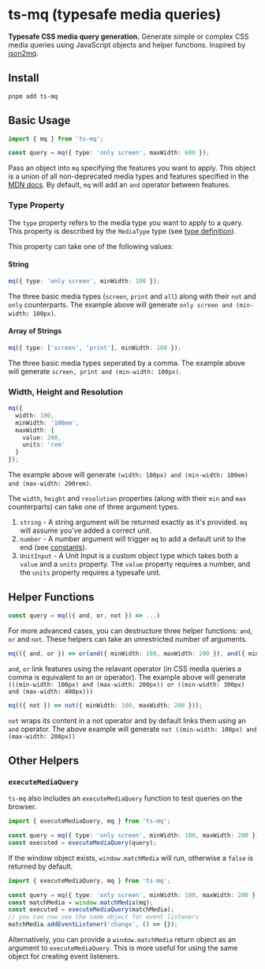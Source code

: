 # ts-mq (typesafe media queries)

**Typesafe CSS media query generation.** Generate simple or complex CSS media queries using JavaScript objects and helper functions. Inspired by [json2mq](https://github.com/akiran/json2mq).

## Install

```shell
pnpm add ts-mq
```

## Basic Usage

```ts
import { mq } from 'ts-mq';

const query = mq({ type: 'only screen', maxWidth: 600 });
```

Pass an object into `mq` specifying the features you want to apply. This object is a union of all non-deprecated media types and features specified in the [MDN docs](https://developer.mozilla.org/en-US/docs/Web/CSS/CSS_media_queries/Using_media_queries). By default, `mq` will add an `and` operator between features.

### Type Property

The `type` property refers to the media type you want to apply to a query. This property is described by the `MediaType` type (see [type definition](https://github.com/shahzadq/ts-mq/blob/main/src/types.ts)).

This property can take one of the following values:

#### String

```ts
mq({ type: 'only screen', minWidth: 100 });
```

The three basic media types (`screen`, `print` and `all`) along with their `not` and `only` counterparts. The example above will generate `only screen and (min-width: 100px)`.

#### Array of Strings

```ts
mq({ type: ['screen', 'print'], minWidth: 100 });
```

The three basic media types seperated by a comma. The example above will generate `screen, print and (min-width: 100px)`.

### Width, Height and Resolution

```ts
mq({
  width: 100,
  minWidth: '100em',
  maxWidth: {
    value: 200,
    units: 'rem'
  }
});
```

The example above will generate `(width: 100px) and (min-width: 100em) and (max-width: 200rem)`.

The `width`, `height` and `resolution` properties (along with their `min` and `max` counterparts) can take one of three argument types.

1. `string` - A string argument will be returned exactly as it's provided. `mq` will assume you've added a correct unit.
2. `number` - A number argument will trigger `mq` to add a default unit to the end (see [constants](https://github.com/shahzadq/ts-mq/blob/main/src/constants.ts)).
3. `UnitInput` - A Unit Input is a custom object type which takes both a `value` and a `units` property. The `value` property requires a number, and the `units` property requires a typesafe unit.

## Helper Functions

```ts
const query = mq(({ and, or, not }) => ...)
```

For more advanced cases, you can destructure three helper functions: `and`, `or` and `not`. These helpers can take an unrestricted number of arguments.

```ts
mq(({ and, or }) => or(and({ minWidth: 100, maxWidth: 200 }), and({ minWidth: 300, maxWidth: 400 })));
```

`and`, `or` link features using the relavant operator (in CSS media queries a comma is equivalent to an or operator). The example above will generate `(((min-width: 100px) and (max-width: 200px)) or ((min-width: 300px) and (max-width: 400px)))`

```ts
mq(({ not }) => not({ minWidth: 100, maxWidth: 200 }));
```

`not` wraps its content in a not operator and by default links them using an `and` operator. The above example will generate `not ((min-width: 100px) and (max-width: 200px))`

## Other Helpers

### `executeMediaQuery`

`ts-mq` also includes an `executeMediaQuery` function to test queries on the browser.

```ts
import { executeMediaQuery, mq } from 'ts-mq';

const query = mq({ type: 'only screen', minWidth: 100, maxWidth: 200 });
const executed = executeMediaQuery(query);
```

If the window object exists, `window.matchMedia` will run, otherwise a `false` is returned by default.

```ts
import { executeMediaQuery, mq } from 'ts-mq';

const query = mq({ type: 'only screen', minWidth: 100, maxWidth: 200 });
const matchMedia = window.matchMedia(mq);
const executed = executeMediaQuery(matchMedia);
// you can now use the same object for event listeners
matchMedia.addEventListener('change', () => {});
```

Alternatively, you can provide a `window.matchMedia` return object as an argument to `executeMediaQuery`. This is more useful for using the same object for creating event listeners.
